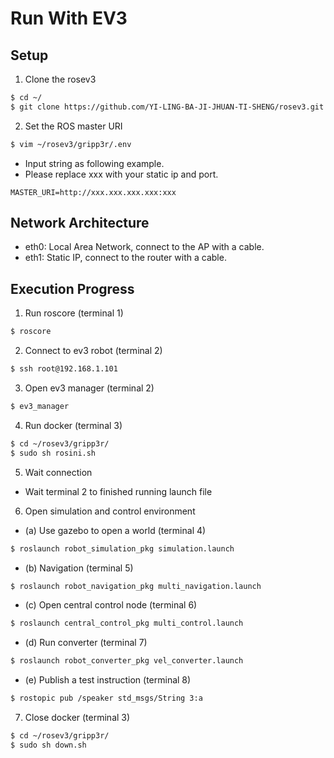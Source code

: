 # Run With EV3

## Setup

1. Clone the rosev3

```bash
$ cd ~/
$ git clone https://github.com/YI-LING-BA-JI-JHUAN-TI-SHENG/rosev3.git
```

2. Set the ROS master URI

```bash
$ vim ~/rosev3/gripp3r/.env
```

+ Input string as following example.
+ Please replace xxx with your static ip and port.

```
MASTER_URI=http://xxx.xxx.xxx.xxx:xxx
```

## Network Architecture

+ eth0: Local Area Network, connect to the AP with a cable.
+ eth1: Static IP, connect to the router with a cable.

## Execution Progress

1. Run roscore (terminal 1)

```bash
$ roscore
```

2. Connect to ev3 robot (terminal 2)

```bash
$ ssh root@192.168.1.101
```

3. Open ev3 manager (terminal 2)

```bash
$ ev3_manager
```

4. Run docker (terminal 3)

```bash
$ cd ~/rosev3/gripp3r/
$ sudo sh rosini.sh
```

5. Wait connection

+ Wait terminal 2 to finished running launch file

6. Open simulation and control environment

  + (a) Use gazebo to open a world (terminal 4)

```bash
$ roslaunch robot_simulation_pkg simulation.launch
```

  + (b) Navigation (terminal 5)

```bash
$ roslaunch robot_navigation_pkg multi_navigation.launch
```

  + (c) Open central control node (terminal 6)

```bash
$ roslaunch central_control_pkg multi_control.launch
```

  + (d) Run converter (terminal 7)

```bash
$ roslaunch robot_converter_pkg vel_converter.launch
```

  + (e) Publish a test instruction (terminal 8)

```bash
$ rostopic pub /speaker std_msgs/String 3:a
```

7. Close docker (terminal 3)

```bash
$ cd ~/rosev3/gripp3r/
$ sudo sh down.sh
```
